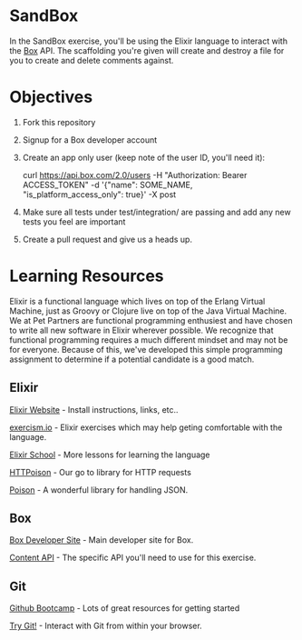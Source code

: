# SandBox
In the SandBox exercise, you'll be using the Elixir language to interact with the [Box](https://www.box.com) API.  The scaffolding you're given will create and destroy a file for you to create and delete comments against.

# Objectives

1) Fork this repository

2) Signup for a Box developer account

3) Create an app only user (keep note of the user ID, you'll need it):
    
    curl https://api.box.com/2.0/users -H "Authorization: Bearer ACCESS_TOKEN" -d '{"name": SOME_NAME, "is_platform_access_only": true}' -X post

4) Make sure all tests under test/integration/ are passing and add any new tests you feel are important

5) Create a pull request and give us a heads up.

# Learning Resources
Elixir is a functional language which lives on top of the Erlang Virtual Machine, just as Groovy or Clojure live on top of the Java Virtual Machine.  We at Pet Partners are functional programming enthusiest and have chosen to write all new software in Elixir wherever possible.  We recognize that functional programming requires a much different mindset and may not be for everyone.  Because of this, we've developed this simple programming assignment to determine if a potential candidate is a good match.

## Elixir
[Elixir Website](http://elixir-lang.org) - Install instructions, links, etc..

[exercism.io](http://exercism.io/languages/elixir) - Elixir exercises which may help geting comfortable with the language.

[Elixir School](https://elixirschool.com) - More lessons for learning the language

[HTTPoison](https://github.com/edgurgel/httpoison) - Our go to library for HTTP requests

[Poison](https://github.com/devinus/poison) - A wonderful library for handling JSON.

## Box
[Box Developer Site](https://developers.box.com) - Main developer site for Box.

[Content API](https://box-content.readme.io/reference) - The specific API you'll need to use for this exercise.

## Git
[Github Bootcamp](https://help.github.com/categories/bootcamp/) - Lots of great resources for getting started

[Try Git!](https://try.github.io) - Interact with Git from within your browser.

